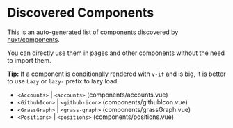 # Discovered Components

This is an auto-generated list of components discovered by [nuxt/components](https://github.com/nuxt/components).

You can directly use them in pages and other components without the need to import them.

**Tip:** If a component is conditionally rendered with `v-if` and is big, it is better to use `Lazy` or `lazy-` prefix to lazy load.

- `<Accounts>` | `<accounts>` (components/accounts.vue)
- `<GithubIcon>` | `<github-icon>` (components/githubIcon.vue)
- `<GrassGraph>` | `<grass-graph>` (components/grassGraph.vue)
- `<Positions>` | `<positions>` (components/positions.vue)
